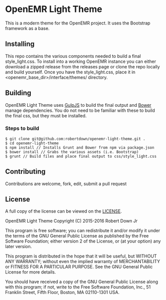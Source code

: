 # OpenEMR Light Theme

This is a modern theme for the OpenEMR project. It uses the Bootstrap framework as a base.

## Installing
This repo contains the various components needed to build a final
style\_light.css. To install into a working OpenEMR instance you can either
download a zipped release from the releases page or clone the repo locally and build yourself. Once you have the style\_light.css, place it in <openemr_base_dir>/interface/themes/ directory.

## Building
OpenEMR Light Theme uses [GulpJS](http://gulpjs.com) to build the final output and [Bower](http://bower.io/) manage dependencies. You do not need to be familiar with these to build the final css, but they must be installed.

### Steps to build

    $ git clone git@github.com:robertdown/openemr-light-theme.git .
    $ cd openemr-light-theme
    $ npm install // Installs Grunt and Bower from npm via package.json
    $ bower install // Grabs the various assets (i.e. Bootstrap)
    $ grunt // Build files and place final output to css/style_light.css

## Contributing
Contributions are welcome, fork, edit, submit a pull request

## License
A full copy of the license can be viewed on the [LICENSE](LICENSE).

OpenEMR Light Theme
Copyright (C) 2015-2016 Robert Down Jr

This program is free software; you can redistribute it and/or modify
it under the terms of the GNU General Public License as published by
the Free Software Foundation; either version 2 of the License, or
(at your option) any later version.

This program is distributed in the hope that it will be useful,
but WITHOUT ANY WARRANTY; without even the implied warranty of
MERCHANTABILITY or FITNESS FOR A PARTICULAR PURPOSE.  See the
GNU General Public License for more details.

You should have received a copy of the GNU General Public License along
with this program; if not, write to the Free Software Foundation, Inc.,
51 Franklin Street, Fifth Floor, Boston, MA 02110-1301 USA.


